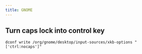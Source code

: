 ```yaml
---
title: GNOME
---
```


## Turn caps lock into control key

	dconf write /org/gnome/desktop/input-sources/xkb-options "['ctrl:nocaps']"

